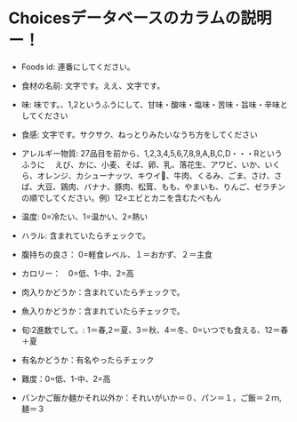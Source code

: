  # Choicesデータベースのカラムの説明ー！
+ Foods id: 連番にしてください。
+ 食材の名前: 文字です。ええ、文字です。
+ 味: 味です。、1,2というふうにして、甘味・酸味・塩味・苦味・旨味・辛味としてください
+ 食感: 文字です。サクサク、ねっとりみたいなうち方をしてください
+ アレルギー物質: 27品目を前から、1,2,3,4,5,6,7,8,9,A,B,C,D・・・Rというふうに　
えび、かに、小麦、そば、卵、乳、落花生、アワビ、いか、いくら、オレンジ、カシューナッツ、キウイ、牛肉、くるみ、ごま、さけ、さば、大豆、鶏肉、バナナ、豚肉、松茸、もも、やまいも、りんご、ゼラチンの順でしてください。例）12=エビとカニを含むたべもん

+ 温度: 0=冷たい、1=温かい、2=熱い
+ ハラル: 含まれていたらチェックで。
+ 腹持ちの良さ： 0=軽食レベル、１＝おかず、２＝主食
+ カロリー：　0=低、1-中、2=高
+ 肉入りかどうか：含まれていたらチェックで。
+ 魚入りかどうか：含まれていたらチェックで。
+ 旬:2進数でして。: 1＝春,2＝夏、3＝秋、4＝冬、0=いつでも食える、12＝春＋夏
+ 有名かどうか：有名やったらチェック
+ 難度：0=低、1-中、2=高
+ パンかご飯か麺かそれ以外か：それいがいか＝０、パン＝１，ご飯＝２ｍ,麺＝３

